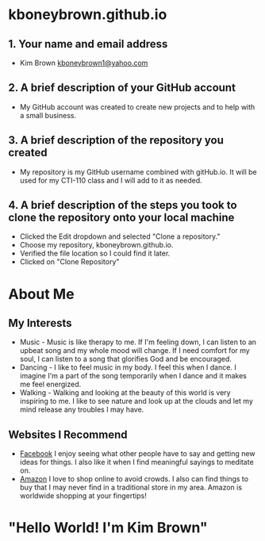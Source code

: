 # kboneybrown.github.io


## 1. Your name and email address
*  Kim Brown kboneybrown1@yahoo.com

## 2.  A brief description of your GitHub account
*  My GitHub account was created to create new projects and to help with a small business.

## 3. A brief description of the repository you created
*  My repository is my GitHub username combined with gitHub.io. It will be used for my CTI-110 class and I will add to it as needed. 
## 4. A brief description of the steps you took to clone the repository onto your local machine
*  Clicked the Edit dropdown and selected "Clone a repository." 
*  Choose my repository, kboneybrown.github.io. 
*  Verified the file location so I could find it later. 
*  Clicked on "Clone Repository"
 

# About Me
## My Interests
* Music - Music is like therapy to me. If I'm feeling down, I can listen to an upbeat song and my whole mood will change. If I need comfort for my soul, I can listen to a song that glorifies God and be encouraged.
* Dancing - I like to feel music in my body. I feel this when I dance. I imagine I'm a part of the song temporarily when I dance and it makes me feel energized. 
* Walking - Walking and looking at the beauty of this world is very inspiring to me. I like to see nature and look up at the clouds and let my mind release any troubles I may have.
## Websites I Recommend
* [Facebook](https://www.facebook.com/) I enjoy seeing what other people have to say and getting new ideas for things. I also like it when I find meaningful sayings to meditate on.
* [Amazon](https://www.amazon.com/) I love to shop online to avoid crowds. I also can find things to buy that I may never find in a traditional store in my area. Amazon is worldwide shopping at your fingertips!


<!DOCTYPE html>
<html>
	<head>
		<title>Hello World</title>
	</head>
	<body>
		<h1>"Hello World! I'm Kim Brown"</h>
	</body>
</html>